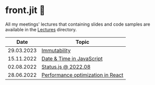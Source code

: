 # front.jit 🚀

All my meetings' lectures that containing slides and code samples are available in the [Lectures](/src/lectures) directory.

| Date          | Topic         |
| ------------- | ------------- |
| 29.03.2023   |  [Immutability](/src/lectures/immutability)  |
| 15.11.2022    | [Date & Time in JavaScript](/src/lectures/date%26time-in-javascript)  |
| 02.08.2022    | [Status.js @ 2022.08](/src/lectures/status.js%402022.08/)  |
| 28.06.2022    | [Performance optimization in React](/src/lectures/performance-optimization/)  |


